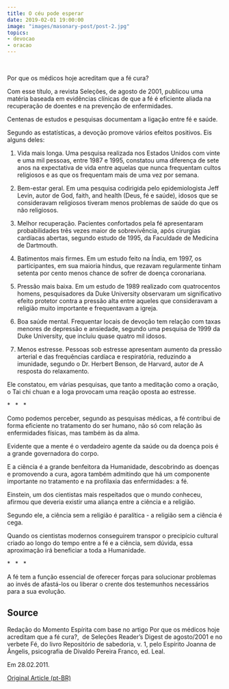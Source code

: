 ```yaml
---
title: O céu pode esperar
date: 2019-02-01 19:00:00
image: "images/masonary-post/post-2.jpg"
topics: 
- devocao
- oracao
---
```

 

Por que os médicos hoje acreditam que a fé cura?

Com esse título, a revista Seleções, de agosto de 2001, publicou uma matéria
baseada em evidências clínicas de que a fé é eficiente aliada na recuperação de
doentes e na prevenção de enfermidades.

Centenas de estudos e pesquisas documentam a ligação entre fé e saúde.

Segundo as estatísticas, a devoção promove vários efeitos positivos. Eis alguns
deles:

1. Vida mais longa. Uma pesquisa realizada nos Estados Unidos com vinte e uma
mil pessoas, entre 1987 e 1995, constatou uma diferença de sete anos na
expectativa de vida entre aquelas que nunca frequentam cultos religiosos e as
que os frequentam mais de uma vez por semana.

2. Bem-estar geral. Em uma pesquisa codirigida pelo epidemiologista Jeff Levin,
autor de God, faith, and health (Deus, fé e saúde), idosos que se consideravam
religiosos tiveram menos problemas de saúde do que os não religiosos.

3. Melhor recuperação. Pacientes confortados pela fé apresentaram
probabilidades três vezes maior de sobrevivência, após cirurgias cardíacas
abertas, segundo estudo de 1995, da Faculdade de Medicina de Dartmouth.

4. Batimentos mais firmes. Em um estudo feito na Índia, em 1997, os
participantes, em sua maioria hindus, que rezavam regularmente tinham setenta
por cento menos chance de sofrer de doença coronariana.

5. Pressão mais baixa. Em um estudo de 1989 realizado com quatrocentos homens,
pesquisadores da Duke University observaram um significativo efeito protetor
contra a pressão alta entre aqueles que consideravam a religião muito
importante e frequentavam a igreja.

6. Boa saúde mental. Frequentar locais de devoção tem relação com taxas menores
de depressão e ansiedade, segundo uma pesquisa de 1999 da Duke University, que
incluiu quase quatro mil idosos.

7. Menos estresse. Pessoas sob estresse apresentam aumento da pressão arterial
e das frequências cardíaca e respiratória, reduzindo a imunidade, segundo o Dr.
Herbert Benson, de Harvard, autor de A resposta do relaxamento.

Ele constatou, em várias pesquisas, que tanto a meditação como a oração, o Tai
chi chuan e a Ioga provocam uma reação oposta ao estresse.

*   *   *

Como podemos perceber, segundo as pesquisas médicas, a fé contribui de forma
eficiente no tratamento do ser humano, não só com relação às enfermidades
físicas, mas também às da alma.

Evidente que a mente é o verdadeiro agente da saúde ou da doença pois é a
grande governadora do corpo.

E a ciência é a grande benfeitora da Humanidade, descobrindo as doenças e
promovendo a cura, agora também admitindo que há um componente importante no
tratamento e na profilaxia das enfermidades: a fé.

Einstein, um dos cientistas mais respeitados que o mundo conheceu, afirmou que
deveria existir uma aliança entre a ciência e a religião.

Segundo ele, a ciência sem a religião é paralítica - a religião sem a ciência é
cega.

Quando os cientistas modernos conseguirem transpor o precipício cultural criado
ao longo do tempo entre a fé e a ciência, sem dúvida, essa aproximação irá
beneficiar a toda a Humanidade.

*   *   *

A fé tem a função essencial de oferecer forças para solucionar problemas ao
invés de afastá-los ou liberar o crente dos testemunhos necessários para a sua
evolução. 

## Source
Redação do Momento Espírita com base no artigo Por que os médicos hoje
acreditam que a fé cura?,  de Seleções Reader’s Digest de agosto/2001 e no
verbete Fé, do livro Repositório de sabedoria, v. 1, pelo Espírito Joanna de
Ângelis, psicografia de Divaldo Pereira Franco, ed. Leal.

Em 28.02.2011.

[Original Article (pt-BR)](http://momento.com.br/pt/ler_texto.php?id=2927)
